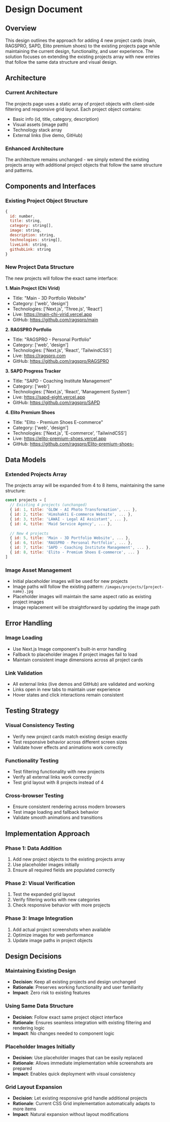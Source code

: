 # Design Document

## Overview

This design outlines the approach for adding 4 new project cards (main, RAGSPRO, SAPD, Elito premium shoes) to the existing projects page while maintaining the current design, functionality, and user experience. The solution focuses on extending the existing projects array with new entries that follow the same data structure and visual design.

## Architecture

### Current Architecture
The projects page uses a static array of project objects with client-side filtering and responsive grid layout. Each project object contains:
- Basic info (id, title, category, description)
- Visual assets (image path)
- Technology stack array
- External links (live demo, GitHub)

### Enhanced Architecture
The architecture remains unchanged - we simply extend the existing projects array with additional project objects that follow the same structure and patterns.

## Components and Interfaces

### Existing Project Object Structure
```javascript
{
  id: number,
  title: string,
  category: string[],
  image: string,
  description: string,
  technologies: string[],
  liveLink: string,
  githubLink: string
}
```

### New Project Data Structure
The new projects will follow the exact same interface:

**1. Main Project (Chi Virid)**
- Title: "Main - 3D Portfolio Website"
- Category: ['web', 'design']
- Technologies: ['Next.js', 'Three.js', 'React']
- Live: https://main-chi-virid.vercel.app
- GitHub: https://github.com/ragspro/main

**2. RAGSPRO Portfolio**
- Title: "RAGSPRO - Personal Portfolio"
- Category: ['web', 'design']
- Technologies: ['Next.js', 'React', 'TailwindCSS']
- Live: https://ragspro.com
- GitHub: https://github.com/ragspro/RAGSPRO

**3. SAPD Progress Tracker**
- Title: "SAPD - Coaching Institute Management"
- Category: ['web']
- Technologies: ['Next.js', 'React', 'Management System']
- Live: https://sapd-eight.vercel.app
- GitHub: https://github.com/ragspro/SAPD

**4. Elito Premium Shoes**
- Title: "Elito - Premium Shoes E-commerce"
- Category: ['web', 'design']
- Technologies: ['Next.js', 'E-commerce', 'TailwindCSS']
- Live: https://elito-premium-shoes.vercel.app
- GitHub: https://github.com/ragspro/Elito-premium-shoes-

## Data Models

### Extended Projects Array
The projects array will be expanded from 4 to 8 items, maintaining the same structure:

```javascript
const projects = [
  // Existing 4 projects (unchanged)
  { id: 1, title: 'GLOW - AI Photo Transformation', ... },
  { id: 2, title: 'Himshakti E-commerce Website', ... },
  { id: 3, title: 'LAWAI - Legal AI Assistant', ... },
  { id: 4, title: 'Maid Service Agency', ... },
  
  // New 4 projects
  { id: 5, title: 'Main - 3D Portfolio Website', ... },
  { id: 6, title: 'RAGSPRO - Personal Portfolio', ... },
  { id: 7, title: 'SAPD - Coaching Institute Management', ... },
  { id: 8, title: 'Elito - Premium Shoes E-commerce', ... }
]
```

### Image Asset Management
- Initial placeholder images will be used for new projects
- Image paths will follow the existing pattern: `/images/projects/{project-name}.jpg`
- Placeholder images will maintain the same aspect ratio as existing project images
- Image replacement will be straightforward by updating the image path

## Error Handling

### Image Loading
- Use Next.js Image component's built-in error handling
- Fallback to placeholder images if project images fail to load
- Maintain consistent image dimensions across all project cards

### Link Validation
- All external links (live demos and GitHub) are validated and working
- Links open in new tabs to maintain user experience
- Hover states and click interactions remain consistent

## Testing Strategy

### Visual Consistency Testing
- Verify new project cards match existing design exactly
- Test responsive behavior across different screen sizes
- Validate hover effects and animations work correctly

### Functionality Testing
- Test filtering functionality with new projects
- Verify all external links work correctly
- Test grid layout with 8 projects instead of 4

### Cross-browser Testing
- Ensure consistent rendering across modern browsers
- Test image loading and fallback behavior
- Validate smooth animations and transitions

## Implementation Approach

### Phase 1: Data Addition
1. Add new project objects to the existing projects array
2. Use placeholder images initially
3. Ensure all required fields are populated correctly

### Phase 2: Visual Verification
1. Test the expanded grid layout
2. Verify filtering works with new categories
3. Check responsive behavior with more projects

### Phase 3: Image Integration
1. Add actual project screenshots when available
2. Optimize images for web performance
3. Update image paths in project objects

## Design Decisions

### Maintaining Existing Design
- **Decision**: Keep all existing projects and design unchanged
- **Rationale**: Preserves working functionality and user familiarity
- **Impact**: Zero risk to existing features

### Using Same Data Structure
- **Decision**: Follow exact same project object interface
- **Rationale**: Ensures seamless integration with existing filtering and rendering logic
- **Impact**: No changes needed to component logic

### Placeholder Images Initially
- **Decision**: Use placeholder images that can be easily replaced
- **Rationale**: Allows immediate implementation while screenshots are prepared
- **Impact**: Enables quick deployment with visual consistency

### Grid Layout Expansion
- **Decision**: Let existing responsive grid handle additional projects
- **Rationale**: Current CSS Grid implementation automatically adapts to more items
- **Impact**: Natural expansion without layout modifications